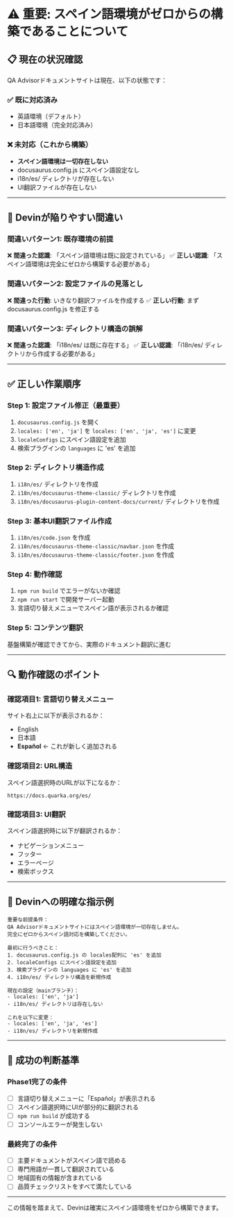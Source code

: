 # ⚠️ 重要: スペイン語環境がゼロからの構築であることについて

## 📋 現在の状況確認

QA Advisorドキュメントサイトは現在、以下の状態です：

### ✅ 既に対応済み
- 英語環境（デフォルト）
- 日本語環境（完全対応済み）

### ❌ 未対応（これから構築）
- **スペイン語環境は一切存在しない**
- docusaurus.config.js にスペイン語設定なし
- i18n/es/ ディレクトリが存在しない
- UI翻訳ファイルが存在しない

---

## 🚨 Devinが陥りやすい間違い

### 間違いパターン1: 既存環境の前提
❌ **間違った認識**: 「スペイン語環境は既に設定されている」
✅ **正しい認識**: 「スペイン語環境は完全にゼロから構築する必要がある」

### 間違いパターン2: 設定ファイルの見落とし
❌ **間違った行動**: いきなり翻訳ファイルを作成する
✅ **正しい行動**: まず docusaurus.config.js を修正する

### 間違いパターン3: ディレクトリ構造の誤解
❌ **間違った認識**: 「i18n/es/ は既に存在する」
✅ **正しい認識**: 「i18n/es/ ディレクトリから作成する必要がある」

---

## ✅ 正しい作業順序

### Step 1: 設定ファイル修正（最重要）
1. `docusaurus.config.js` を開く
2. `locales: ['en', 'ja']` を `locales: ['en', 'ja', 'es']` に変更
3. `localeConfigs` にスペイン語設定を追加
4. 検索プラグインの `languages` に 'es' を追加

### Step 2: ディレクトリ構造作成
1. `i18n/es/` ディレクトリを作成
2. `i18n/es/docusaurus-theme-classic/` ディレクトリを作成
3. `i18n/es/docusaurus-plugin-content-docs/current/` ディレクトリを作成

### Step 3: 基本UI翻訳ファイル作成
1. `i18n/es/code.json` を作成
2. `i18n/es/docusaurus-theme-classic/navbar.json` を作成
3. `i18n/es/docusaurus-theme-classic/footer.json` を作成

### Step 4: 動作確認
1. `npm run build` でエラーがないか確認
2. `npm run start` で開発サーバー起動
3. 言語切り替えメニューでスペイン語が表示されるか確認

### Step 5: コンテンツ翻訳
基盤構築が確認できてから、実際のドキュメント翻訳に進む

---

## 🔍 動作確認のポイント

### 確認項目1: 言語切り替えメニュー
サイト右上に以下が表示されるか：
- English
- 日本語  
- **Español** ← これが新しく追加される

### 確認項目2: URL構造
スペイン語選択時のURLが以下になるか：
```
https://docs.quarka.org/es/
```

### 確認項目3: UI翻訳
スペイン語選択時に以下が翻訳されるか：
- ナビゲーションメニュー
- フッター
- エラーページ
- 検索ボックス

---

## 📝 Devinへの明確な指示例

```
重要な前提条件：
QA Advisorドキュメントサイトにはスペイン語環境が一切存在しません。
完全にゼロからスペイン語対応を構築してください。

最初に行うべきこと：
1. docusaurus.config.js の locales配列に 'es' を追加
2. localeConfigs にスペイン語設定を追加  
3. 検索プラグインの languages に 'es' を追加
4. i18n/es/ ディレクトリ構造を新規作成

現在の設定（mainブランチ）：
- locales: ['en', 'ja'] 
- i18n/es/ ディレクトリは存在しない

これを以下に変更：
- locales: ['en', 'ja', 'es']
- i18n/es/ ディレクトリを新規作成
```

---

## 🎯 成功の判断基準

### Phase1完了の条件
- [ ] 言語切り替えメニューに「Español」が表示される
- [ ] スペイン語選択時にUIが部分的に翻訳される
- [ ] `npm run build` が成功する
- [ ] コンソールエラーが発生しない

### 最終完了の条件
- [ ] 主要ドキュメントがスペイン語で読める
- [ ] 専門用語が一貫して翻訳されている
- [ ] 地域固有の情報が含まれている
- [ ] 品質チェックリストをすべて満たしている

---

この情報を踏まえて、Devinは確実にスペイン語環境をゼロから構築できます。
